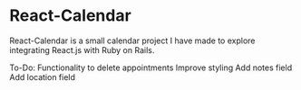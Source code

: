 # React-Calendar


React-Calendar is a small calendar project I have made to explore integrating React.js with Ruby on Rails.

To-Do:
Functionality to delete appointments
Improve styling
Add notes field
Add location field
